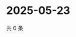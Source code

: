 # 2025-05-23

共 0 条

<!-- BEGIN ZHIHUVIDEO -->
<!-- 最后更新时间 Fri May 23 2025 16:15:39 GMT+0800 (China Standard Time) -->

<!-- END ZHIHUVIDEO -->
